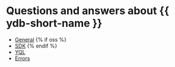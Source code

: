 # Questions and answers about {{ ydb-short-name }}

* [General](../common.md)
{% if oss %}
* [SDK](../sdk.md)
{% endif %}
* [YQL](../yql.md)
* [Errors](../errors.md)

